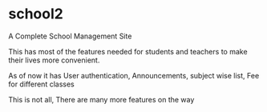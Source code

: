 # school2
A Complete School Management Site

This has most of the features needed for students and teachers to make their lives more convenient.

As of now it has User authentication, Announcements, subject wise list, Fee for different classes

This is not all, There are many more features on the way
